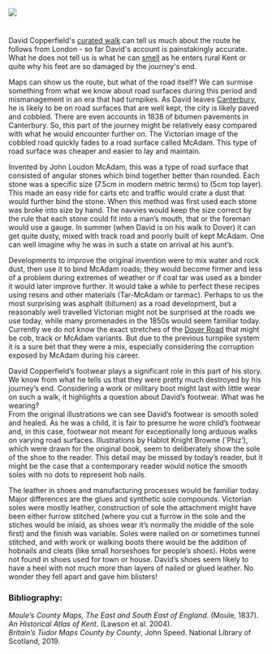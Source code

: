<a href="https://dev.visual-essays.app"><img src="https://dev-visual-essays.netlify.app/images/ve-button.png"/></a> 
<param author="Elizabeth Waterman-Scrase" banner="/images/banners/19c.jpg" layout="vtl" title="Leather and dust: David Copperfield’s shoes and the Dover Road" ve-config/>

<param aliases="Canterbury" eid="Q29303" ve-entity/>
<param aliases="Dover road" eid="Q5303515" ve-entity/>

<param center="Q729006" ve-map zoom="12"/>
<param active="true" data-map-layer mapwarper-id="45555" title="Kent 1904" type="mapwarper"/>
       
<!-- Historical map layers --> 
<param active mapwarper mapwarper-id="38872" title="Kent 1820" ve-map-layer/> <param mapwarper mapwarper-id="44832" title="Kent Topo Survey 1860" ve-map-layer/> <param mapwarper mapwarper-id="37387" title="Kent 1808" ve-map-layer/> <param mapwarper mapwarper-id="45555" title="Kent 1904" ve-map-layer/>

#

David Copperfield's [curated walk](David_Copperfield_Curated_walk) can tell us much about the route he follows from London - so far David's account is painstakingly accurate. What he does not tell us is what he can [smell](https://vimeo.com/408543370/5eccb2722a) as he enters rural Kent or quite why his feet are so damaged by the journey's end. 
<param active eid="dickens:dover-road" geojson title="Dover Road" url="/geojson/david-copperfield-dover-road.json" ve-map-layer/>

Maps can show us the route, but what of the road itself? We can surmise something from what we know about road surfaces during this period and mismanagement in an era that had turnpikes. As David leaves [Canterbury](/dickens/david-copperfield-curated-walk), he is likely to be on road surfaces that are well kept, the city is likely paved and cobbled. There are even accounts in 1838 of bitumen pavements in Canterbury. So, this part of the journey might be relatively easy compared with what he would encounter further on. The Victorian image of the cobbled road quickly fades to a road surface called McAdam. This type of road surface was cheaper and easier to lay and maintain. 
<param ve-image-v2 manifest="https://iiif.juncture-digital.org/wc:David_reaches_Canterbury%2C_from_David_Copperfield_art_by_Frank_Reynolds.jpg/manifest.json">
<param ve-image-v2 manifest="https://iiif.juncture-digital.org/wc:Canterbury%2C_Mercery_Lane.jpg/manifest.json">

Invented by John Loudon McAdam, this was a type of road surface that consisted of angular stones which bind together better than rounded. Each stone was a specific size (7.5cm in modern metric terms) to (5cm top layer). This made an easy ride for carts etc and traffic would crate a dust that would further bind the stone. When this method was first used each stone was broke into size by hand. The navvies would keep the size correct by the rule that each stone could fit into a man’s mouth, that or the foreman would use a gauge. In summer (when David is on his walk to Dover) it can get quite dusty, mixed with track road and poorly built of kept McAdam. One can well imagine why he was in such a state on arrival at his aunt’s. 
<param ve-image-v2 manifest="https://iiif.juncture-digital.org/wc:John_Macadam_%281827%E2%80%931865%29.jpg/manifest.json">
<param center="Q179224" ve-map zoom="11"/>

Developments to improve the original invention were to mix water and rock dust, then use it to bind McAdam roads; they would become firmer and less of a problem during extremes of weather or if coal tar was used as a binder it would later improve further. It would take a while to perfect these recipes using resins and other materials (Tar-McAdam or tarmac). Perhaps to us the most surprising was asphalt (bitumen) as a road development, but a reasonably well travelled Victorian might not be surprised at the roads we use today, while many promenades in the 1850s would seem familiar today. Currently we do not know the exact stretches of the [Dover Road](/dickens/david-copperfield-dover-road) that might be cob, track or McAdam variants. But due to the previous turnpike system it is a sure bet that they were a mix, especially considering the corruption exposed by McAdam during his career. 
<param ve-image-v2 manifest="https://iiif.juncture-digital.org/wc:The_Dover_road_%28Page_85%29_BHL25262433.jpg/manifest.json">

David Copperfield’s footwear plays a significant role in this part of his story. We know from what he tells us that they were pretty much destroyed by his journey’s end. Considering a work or military boot might last with little wear on such a walk, it highlights a question about David’s footwear. What was he wearing?    
From the original illustrations we can see David’s footwear is smooth soled and healed. As he was a child, it is fair to presume he wore child’s footwear and, in this case, footwear not meant for exceptionally long arduous walks on varying road surfaces. Illustrations by Hablot Knight Browne (`Phiz’), which were drawn for the original book, seem to deliberately show the sole of the shoe to the reader. This detail may be missed by today’s reader, but it might be the case that a contemporary reader would notice the smooth soles with no dots to represent hob nails. 
<param ve-image-v2 manifest="https://iiif.juncture-digital.org/gh:kent-map/images/dickens/DCshoeswaiter.jpg/manifest.json">

The leather in shoes and manufacturing processes would be familiar today. Major differences are the glues and synthetic sole compounds. Victorian soles were mostly leather, construction of sole the attachment might have been either furrow stitched (where you cut a furrow in the sole and the stiches would be inlaid, as shoes wear it’s normally the middle of the sole first) and the finish was variable. Soles were nailed on or sometimes tunnel stitched, and with work or walking boots there would be the addition of hobnails and cleats (like small horseshoes for people’s shoes). Hobs were not found in shoes used for town or house. David’s shoes seem likely to have a heel with not much more than layers of nailed or glued leather. No wonder they fell apart and gave him blisters!
<param ve-image-v2 manifest="https://iiif.juncture-digital.org/gh:kent-map/images/dickens/DCaunt.jpg/manifest.json">

### Bibliography:

_Moule’s County Maps, The East and South East of England_. (Moule, 1837).   
_An Historical Atlas of Kent_. (Lawson et al. 2004).   
_Britain’s Tudor Maps County by County_, John Speed. National Library of Scotland, 2019.   
